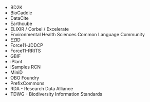 - BD2K
- BioCaddie
- DataCite
- Earthcube
- ELIXIR / Corbel / Excelerate
- Environmental Health Sciences Common Language Community
- EZID
- Force11-JDDCP
- Force11-RRITS
- GBIF
- iPlant
- iSamples RCN
- MiniD
- OBO Foundry
- PrefixCommons
- RDA - Research Data Alliance
- TDWG - Biodiversity Information Standards
